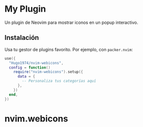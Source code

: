 # My Plugin

Un plugin de Neovim para mostrar iconos en un popup interactivo.

## Instalación

Usa tu gestor de plugins favorito. Por ejemplo, con `packer.nvim`:

```lua
use({
  "Hugo1974/nvim-webicons",
  config = function()
    require("nvim-webicons").setup({
      data = {
        -- Personaliza tus categorías aquí
      },
    })
  end,
})
```
# nvim.webicons
